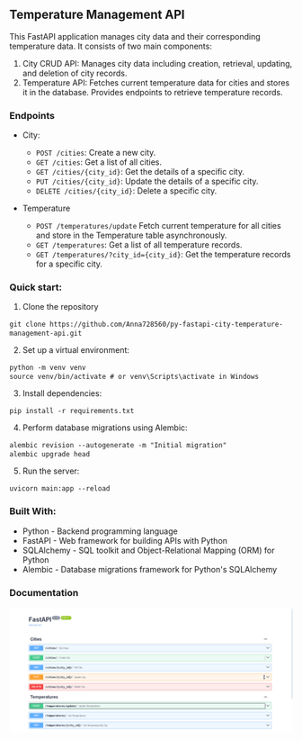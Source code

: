 ## Temperature Management API

This FastAPI application manages city data and their corresponding temperature data. It consists of two main components:
1. City CRUD API: Manages city data including creation, retrieval, updating, and deletion of city records.
2. Temperature API: Fetches current temperature data for cities and stores it in the database. Provides endpoints to retrieve temperature records.

### Endpoints

* City:
    - `POST /cities`: Create a new city.
    - `GET /cities`: Get a list of all cities.
    - `GET /cities/{city_id}`: Get the details of a specific city.
    - `PUT /cities/{city_id}`: Update the details of a specific city.
    - `DELETE /cities/{city_id}`: Delete a specific city.

* Temperature

   - `POST /temperatures/update` Fetch current temperature for all cities and store in the Temperature table asynchronously.
   - `GET /temperatures`: Get a list of all temperature records.
   - `GET /temperatures/?city_id={city_id}`: Get the temperature records for a specific city.

### Quick start:
1. Clone the repository
```shell
git clone https://github.com/Anna728560/py-fastapi-city-temperature-management-api.git
```
2. Set up a virtual environment:
```shell
python -m venv venv
source venv/bin/activate # or venv\Scripts\activate in Windows
```
3. Install dependencies:
```shell
pip install -r requirements.txt
```
4. Perform database migrations using Alembic:
```shell
alembic revision --autogenerate -m "Initial migration"
alembic upgrade head
```
5. Run the server:
```shell
uvicorn main:app --reload
```

### Built With:

* Python - Backend programming language
* FastAPI - Web framework for building APIs with Python
* SQLAlchemy - SQL toolkit and Object-Relational Mapping (ORM) for Python
* Alembic - Database migrations framework for Python's SQLAlchemy

### Documentation
![img.png](img.png)

